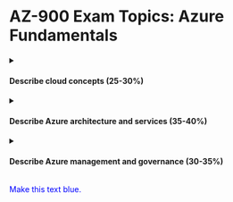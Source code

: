 # AZ-900 Exam Topics: Azure Fundamentals
<details>
  <summary><h4>Describe cloud concepts (25-30%)</h4></summary>
  
</details>

<details>
  <summary><h4>Describe Azure architecture and services (35-40%)</h4></summary>
  
</details>

<details>
  <summary><h4>Describe Azure management and governance (30-35%)</h4></summary>
  
</details>

<p style="color:blue">Make this text blue.</p>
